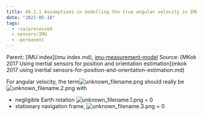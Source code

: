 ```yaml
---
title: 40.1.1 Assumptions in modelling the true angular velocity in IMUs
date: "2021-05-18"
tags:
  - -sa/processed
  - sensors/IMU
  - -permanent
---
```


Parent: [IMU index](imu index.md), [imu-measurement-model](imu-measurement-model.md)
Source: [MKok 2017 Using inertial sensors for position and orientation estimation](mkok 2017 using inertial sensors-for-position-and-orientation-estimation.md)

For angular velocity, the term![unknown_filename.png](./_resources/40.1.1_Assumptions_in_modelling_the_true_angular_velocity_in_IMUs.resources/unknown_filename.png) should really be
![unknown_filename.2.png](./_resources/40.1.1_Assumptions_in_modelling_the_true_angular_velocity_in_IMUs.resources/unknown_filename.2.png)
with

*   negligible Earth rotation ![unknown_filename.1.png](./_resources/40.1.1_Assumptions_in_modelling_the_true_angular_velocity_in_IMUs.resources/unknown_filename.1.png) = 0
*   stationary navigation frame, ![unknown_filename.3.png](./_resources/40.1.1_Assumptions_in_modelling_the_true_angular_velocity_in_IMUs.resources/unknown_filename.3.png) = 0

